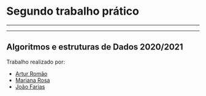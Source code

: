 # Segundo trabalho prático 
---
---
## Algoritmos e estruturas de Dados 2020/2021
Trabalho realizado por:
* [Artur Romão](https://github.com/artur-romao)
* [Mariana Rosa](https://github.com/marianarosa01)
* [João Farias](https://github.com/bernas04)
